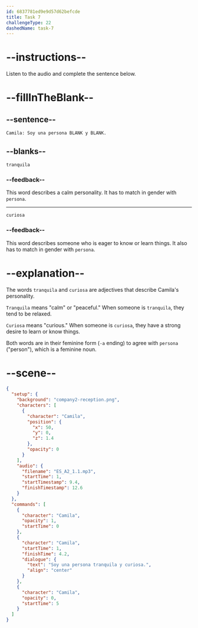 ```yaml
---
id: 6837781ed9e9d57d62befcde
title: Task 7
challengeType: 22
dashedName: task-7
---
```


<!-- (Audio) Camila: Soy una persona tranquila y curiosa. -->

# --instructions--

Listen to the audio and complete the sentence below.

# --fillInTheBlank--

## --sentence--

`Camila: Soy una persona BLANK y BLANK.`

## --blanks--

`tranquila`

### --feedback--

This word describes a calm personality. It has to match in gender with `persona`.

---

`curiosa`

### --feedback--

This word describes someone who is eager to know or learn things. It also has to match in gender with `persona`.

# --explanation--

The words `tranquila` and `curiosa` are adjectives that describe Camila's personality.

`Tranquila` means "calm" or "peaceful." When someone is `tranquila`, they tend to be relaxed.

`Curiosa` means "curious." When someone is `curiosa`, they have a strong desire to learn or know things.

Both words are in their feminine form (`-a` ending) to agree with `persona` ("person"), which is a feminine noun.

# --scene--

```json
{
  "setup": {
    "background": "company2-reception.png",
    "characters": [
      {
        "character": "Camila",
        "position": {
          "x": 50,
          "y": 0,
          "z": 1.4
        },
        "opacity": 0
      }
    ],
    "audio": {
      "filename": "ES_A2_1.1.mp3",
      "startTime": 1,
      "startTimestamp": 9.4,
      "finishTimestamp": 12.6
    }
  },
  "commands": [
    {
      "character": "Camila",
      "opacity": 1,
      "startTime": 0
    },
    {
      "character": "Camila",
      "startTime": 1,
      "finishTime": 4.2,
      "dialogue": {
        "text": "Soy una persona tranquila y curiosa.",
        "align": "center"
      }
    },
    {
      "character": "Camila",
      "opacity": 0,
      "startTime": 5
    }
  ]
}
```
